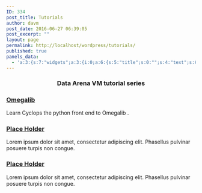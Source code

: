 ```yaml
---
ID: 334
post_title: Tutorials
author: davm
post_date: 2016-06-27 06:39:05
post_excerpt: ""
layout: page
permalink: http://localhost/wordpress/tutorials/
published: true
panels_data:
  - 'a:3:{s:7:"widgets";a:3:{i:0;a:6:{s:5:"title";s:0:"";s:4:"text";s:66:"<h3 style="text-align: center;">Data Arena VM tutorial series</h3>";s:20:"text_selected_editor";s:4:"html";s:5:"autop";b:1;s:12:"_sow_form_id";s:13:"578723843cea2";s:11:"panels_info";a:7:{s:5:"class";s:31:"SiteOrigin_Widget_Editor_Widget";s:3:"raw";b:0;s:4:"grid";i:0;s:4:"cell";i:0;s:2:"id";i:0;s:9:"widget_id";s:36:"1ea35202-0ffb-4952-88db-1380842ca3f4";s:5:"style";a:2:{s:7:"padding";s:3:"0px";s:18:"background_display";s:4:"tile";}}}i:1;a:5:{s:8:"headline";a:6:{s:4:"text";s:0:"";s:3:"tag";s:2:"h3";s:4:"font";s:7:"default";s:5:"color";b:0;s:5:"align";s:4:"left";s:24:"so_field_container_state";s:4:"open";}s:12:"sub_headline";a:6:{s:4:"text";s:0:"";s:3:"tag";s:2:"h3";s:4:"font";s:7:"default";s:5:"color";b:0;s:5:"align";s:6:"center";s:24:"so_field_container_state";s:4:"open";}s:7:"divider";a:8:{s:5:"style";s:5:"solid";s:6:"weight";s:4:"thin";s:5:"color";b:0;s:11:"side_margin";s:4:"20px";s:16:"side_margin_unit";s:2:"px";s:10:"top_margin";s:4:"20px";s:15:"top_margin_unit";s:2:"px";s:24:"so_field_container_state";s:4:"open";}s:12:"_sow_form_id";s:13:"57871dc1b3fe7";s:11:"panels_info";a:7:{s:5:"class";s:33:"SiteOrigin_Widget_Headline_Widget";s:3:"raw";b:0;s:4:"grid";i:0;s:4:"cell";i:0;s:2:"id";i:1;s:9:"widget_id";s:36:"42c24578-cfd7-4dd5-8d52-e5b5178da0b8";s:5:"style";a:2:{s:7:"padding";s:3:"0px";s:18:"background_display";s:4:"tile";}}}i:2;a:14:{s:8:"features";a:3:{i:0;a:9:{s:15:"container_color";s:7:"#ffffff";s:4:"icon";s:16:"fontawesome-cube";s:10:"icon_color";s:7:"#404040";s:10:"icon_image";i:0;s:15:"icon_image_size";s:4:"full";s:5:"title";s:88:"<h3><a href="http://localhost/wordpress/tutorials/graphics-tutorial/">Omegalib </a></h3>";s:4:"text";s:48:"Learn Cyclops the python front end to Omegalib .";s:9:"more_text";s:0:"";s:8:"more_url";s:0:"";}i:1;a:9:{s:15:"container_color";s:7:"#ffffff";s:4:"icon";s:17:"fontawesome-table";s:10:"icon_color";s:7:"#404040";s:10:"icon_image";i:0;s:15:"icon_image_size";s:4:"full";s:5:"title";s:94:"<h3> <a href="http://localhost/wordpress/place-holder/"><strong>Place Holder</strong></a></h3>";s:4:"text";s:102:"Lorem ipsum dolor sit amet, consectetur adipiscing elit. Phasellus pulvinar posuere turpis non congue.";s:9:"more_text";s:0:"";s:8:"more_url";s:0:"";}i:2;a:9:{s:15:"container_color";s:7:"#ffffff";s:4:"icon";s:26:"fontawesome-connectdevelop";s:10:"icon_color";s:7:"#404040";s:10:"icon_image";i:473;s:15:"icon_image_size";s:4:"full";s:5:"title";s:93:"<h3><a href="http://localhost/wordpress/place holder/"><strong>Place Holder</strong></a></h3>";s:4:"text";s:102:"Lorem ipsum dolor sit amet, consectetur adipiscing elit. Phasellus pulvinar posuere turpis non congue.";s:9:"more_text";s:0:"";s:8:"more_url";s:0:"";}}s:5:"fonts";a:4:{s:13:"title_options";a:5:{s:4:"font";s:7:"default";s:4:"size";b:0;s:9:"size_unit";s:2:"px";s:5:"color";s:7:"#3ead8f";s:24:"so_field_container_state";s:6:"closed";}s:12:"text_options";a:5:{s:4:"font";s:7:"default";s:4:"size";b:0;s:9:"size_unit";s:2:"px";s:5:"color";b:0;s:24:"so_field_container_state";s:6:"closed";}s:17:"more_text_options";a:5:{s:4:"font";s:7:"default";s:4:"size";b:0;s:9:"size_unit";s:2:"px";s:5:"color";b:0;s:24:"so_field_container_state";s:6:"closed";}s:24:"so_field_container_state";s:6:"closed";}s:15:"container_shape";s:5:"round";s:14:"container_size";s:5:"185px";s:19:"container_size_unit";s:2:"px";s:9:"icon_size";s:4:"65px";s:14:"icon_size_unit";s:2:"px";s:7:"per_row";d:3;s:10:"responsive";b:1;s:12:"_sow_form_id";s:13:"5772028f9361a";s:11:"panels_info";a:6:{s:5:"class";s:33:"SiteOrigin_Widget_Features_Widget";s:4:"grid";i:1;s:4:"cell";i:0;s:2:"id";i:2;s:9:"widget_id";s:36:"e28f7b9f-6f8c-4b2c-add5-62893f7ecf34";s:5:"style";a:4:{s:7:"padding";s:4:"25px";s:27:"background_image_attachment";b:0;s:18:"background_display";s:4:"tile";s:10:"link_color";s:7:"#3ead8f";}}s:10:"title_link";b:0;s:9:"icon_link";b:0;s:10:"new_window";b:0;}}s:5:"grids";a:2:{i:0;a:2:{s:5:"cells";i:1;s:5:"style";a:3:{s:7:"padding";s:3:"0px";s:5:"align";s:0:"";s:14:"column_padding";s:0:"";}}i:1;a:2:{s:5:"cells";i:1;s:5:"style";a:3:{s:7:"padding";s:4:"20px";s:5:"align";s:0:"";s:14:"column_padding";s:0:"";}}}s:10:"grid_cells";a:2:{i:0;a:2:{s:4:"grid";i:0;s:6:"weight";i:1;}i:1;a:2:{s:4:"grid";i:1;s:6:"weight";i:1;}}}'
---
```

<h3 style="text-align: center;">Data Arena VM tutorial series</h3>
<span class="sow-icon-fontawesome" data-sow-icon="" style="font-size: 65px; color: #404040"></span>			
<h5>
</h5><h3><a href="http://localhost/wordpress/tutorials/omegalib-tutorial/">Omegalib </a></h3>											
<p>Learn Cyclops the python front end to Omegalib .</p>
<span class="sow-icon-fontawesome" data-sow-icon="" style="font-size: 65px; color: #404040"></span>			
<h5>
</h5><h3> <a href="http://localhost/wordpress/place-holder/"><strong>Place Holder</strong></a></h3>											
<p>Lorem ipsum dolor sit amet, consectetur adipiscing elit. Phasellus pulvinar posuere turpis non congue.</p>
<h5>
</h5><h3><a href="http://localhost/wordpress/place holder/"><strong>Place Holder</strong></a></h3>											
<p>Lorem ipsum dolor sit amet, consectetur adipiscing elit. Phasellus pulvinar posuere turpis non congue.</p>